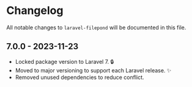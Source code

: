 # Changelog

All notable changes to `laravel-filepond` will be documented in this file.

## 7.0.0 - 2023-11-23

- Locked package version to Laravel 7. 🔒
- Moved to major versioning to support each Laravel release. ✨
- Removed unused dependencies to reduce conflict.
